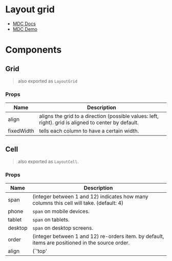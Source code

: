 # Layout grid
- [MDC Docs](https://material.io/develop/web/components/layout-grid/)
- [MDC Demo](https://material-components.github.io/material-components-web-catalog/#/component/layout-grid)

# Components
## Grid
> also exported as `LayoutGrid`
### Props
| Name | Description
| --- | ---
| align | aligns the grid to a direction (possible values: left, right). grid is aligned to center by default.
| fixedWidth | tells each column to have a certain width.
## Cell
> also exported as `LayoutCell`.
### Props
| Name | Description
| --- | ---
| span | (integer between 1 and 12) indicates how many columns this cell will take. (default: 4)
| phone | `span` on mobile devices.
| tablet | `span` on tablets.
| desktop | `span` on desktop screens.
| order | (integer between 1 and 12) re-orders item. by default, items are positioned in the source order.
| align | (`'top' | 'middle' | 'bottom'`) aligns the cell in the given direction. items take up the height of their corresponding row, by default.
